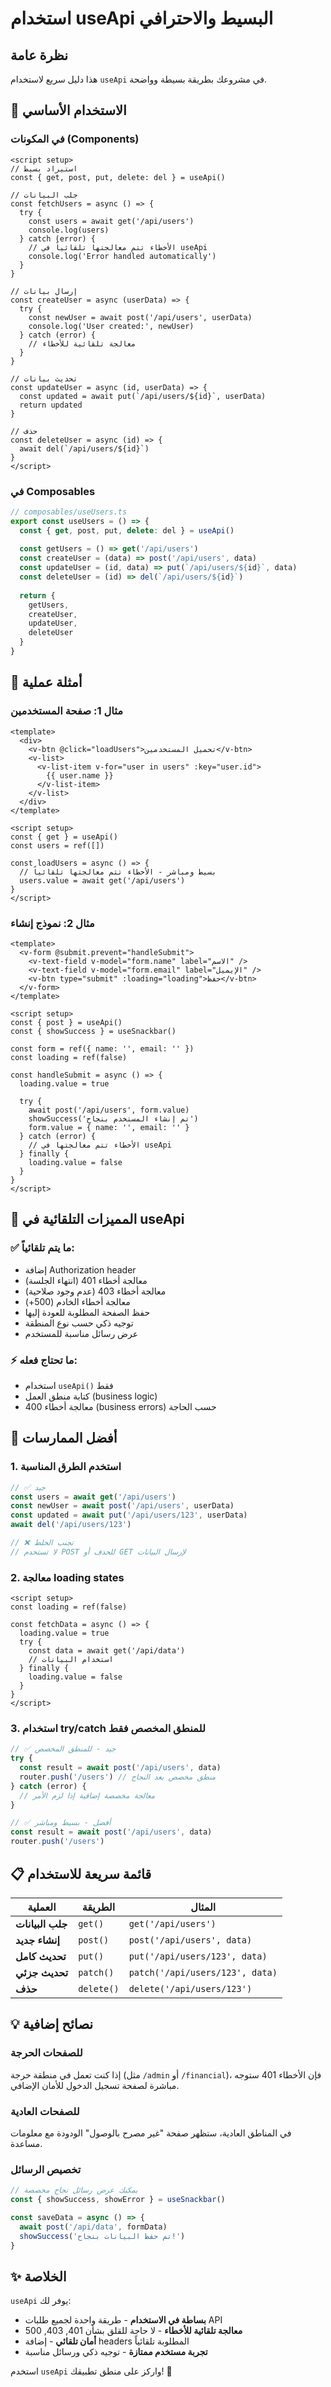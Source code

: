 # استخدام useApi البسيط والاحترافي

## نظرة عامة

هذا دليل سريع لاستخدام `useApi` في مشروعك بطريقة بسيطة وواضحة.

## 🚀 **الاستخدام الأساسي**

### في المكونات (Components)

```vue
<script setup>
// استيراد بسيط
const { get, post, put, delete: del } = useApi()

// جلب البيانات
const fetchUsers = async () => {
  try {
    const users = await get('/api/users')
    console.log(users)
  } catch (error) {
    // الأخطاء تتم معالجتها تلقائياً في useApi
    console.log('Error handled automatically')
  }
}

// إرسال بيانات
const createUser = async (userData) => {
  try {
    const newUser = await post('/api/users', userData)
    console.log('User created:', newUser)
  } catch (error) {
    // معالجة تلقائية للأخطاء
  }
}

// تحديث بيانات
const updateUser = async (id, userData) => {
  const updated = await put(`/api/users/${id}`, userData)
  return updated
}

// حذف
const deleteUser = async (id) => {
  await del(`/api/users/${id}`)
}
</script>
```

### في Composables

```typescript
// composables/useUsers.ts
export const useUsers = () => {
  const { get, post, put, delete: del } = useApi()
  
  const getUsers = () => get('/api/users')
  const createUser = (data) => post('/api/users', data)
  const updateUser = (id, data) => put(`/api/users/${id}`, data)
  const deleteUser = (id) => del(`/api/users/${id}`)
  
  return {
    getUsers,
    createUser,
    updateUser,
    deleteUser
  }
}
```

## 📝 **أمثلة عملية**

### مثال 1: صفحة المستخدمين

```vue
<template>
  <div>
    <v-btn @click="loadUsers">تحميل المستخدمين</v-btn>
    <v-list>
      <v-list-item v-for="user in users" :key="user.id">
        {{ user.name }}
      </v-list-item>
    </v-list>
  </div>
</template>

<script setup>
const { get } = useApi()
const users = ref([])

const loadUsers = async () => {
  // بسيط ومباشر - الأخطاء تتم معالجتها تلقائياً
  users.value = await get('/api/users')
}
</script>
```

### مثال 2: نموذج إنشاء

```vue
<template>
  <v-form @submit.prevent="handleSubmit">
    <v-text-field v-model="form.name" label="الاسم" />
    <v-text-field v-model="form.email" label="الإيميل" />
    <v-btn type="submit" :loading="loading">حفظ</v-btn>
  </v-form>
</template>

<script setup>
const { post } = useApi()
const { showSuccess } = useSnackbar()

const form = ref({ name: '', email: '' })
const loading = ref(false)

const handleSubmit = async () => {
  loading.value = true
  
  try {
    await post('/api/users', form.value)
    showSuccess('تم إنشاء المستخدم بنجاح')
    form.value = { name: '', email: '' }
  } catch (error) {
    // الأخطاء تتم معالجتها في useApi
  } finally {
    loading.value = false
  }
}
</script>
```

## 🔧 **المميزات التلقائية في useApi**

### ✅ **ما يتم تلقائياً:**
- إضافة Authorization header
- معالجة أخطاء 401 (انتهاء الجلسة)
- معالجة أخطاء 403 (عدم وجود صلاحية)
- معالجة أخطاء الخادم (500+)
- حفظ الصفحة المطلوبة للعودة إليها
- توجيه ذكي حسب نوع المنطقة
- عرض رسائل مناسبة للمستخدم

### ⚡ **ما تحتاج فعله:**
- استخدام `useApi()` فقط
- كتابة منطق العمل (business logic)
- معالجة أخطاء 400 (business errors) حسب الحاجة

## 🎯 **أفضل الممارسات**

### 1. **استخدم الطرق المناسبة**
```typescript
// ✅ جيد
const users = await get('/api/users')
const newUser = await post('/api/users', userData)
const updated = await put('/api/users/123', userData)
await del('/api/users/123')

// ❌ تجنب الخلط
// لا تستخدم POST للحذف أو GET لإرسال البيانات
```

### 2. **معالجة loading states**
```vue
<script setup>
const loading = ref(false)

const fetchData = async () => {
  loading.value = true
  try {
    const data = await get('/api/data')
    // استخدام البيانات
  } finally {
    loading.value = false
  }
}
</script>
```

### 3. **استخدام try/catch للمنطق المخصص فقط**
```typescript
// ✅ جيد - للمنطق المخصص
try {
  const result = await post('/api/users', data)
  router.push('/users') // منطق مخصص بعد النجاح
} catch (error) {
  // معالجة مخصصة إضافية إذا لزم الأمر
}

// ✅ أفضل - بسيط ومباشر
const result = await post('/api/users', data)
router.push('/users')
```

## 📋 **قائمة سريعة للاستخدام**

| العملية | الطريقة | المثال |
|---------|---------|---------|
| **جلب البيانات** | `get()` | `get('/api/users')` |
| **إنشاء جديد** | `post()` | `post('/api/users', data)` |
| **تحديث كامل** | `put()` | `put('/api/users/123', data)` |
| **تحديث جزئي** | `patch()` | `patch('/api/users/123', data)` |
| **حذف** | `delete()` | `delete('/api/users/123')` |

## 💡 **نصائح إضافية**

### للصفحات الحرجة
إذا كنت تعمل في منطقة حرجة (مثل `/admin` أو `/financial`)، فإن الأخطاء 401 ستوجه مباشرة لصفحة تسجيل الدخول للأمان الإضافي.

### للصفحات العادية
في المناطق العادية، ستظهر صفحة "غير مصرح بالوصول" الودودة مع معلومات مساعدة.

### تخصيص الرسائل
```typescript
// يمكنك عرض رسائل نجاح مخصصة
const { showSuccess, showError } = useSnackbar()

const saveData = async () => {
  await post('/api/data', formData)
  showSuccess('تم حفظ البيانات بنجاح!')
}
```

## ✨ **الخلاصة**

`useApi` يوفر لك:
- **بساطة في الاستخدام** - طريقة واحدة لجميع طلبات API
- **معالجة تلقائية للأخطاء** - لا حاجة للقلق بشأن 401, 403, 500
- **أمان تلقائي** - إضافة headers المطلوبة تلقائياً
- **تجربة مستخدم ممتازة** - توجيه ذكي ورسائل مناسبة

استخدم `useApi` واركز على منطق تطبيقك! 🚀